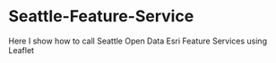 # Seattle-Feature-Service
Here I show how to call Seattle Open Data Esri Feature Services using Leaflet
